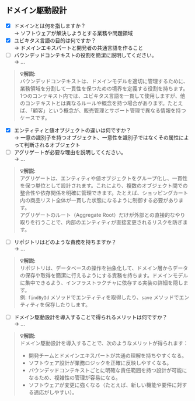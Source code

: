 ## ドメイン駆動設計

- [x] ドメインとは何を指しますか？  
→  ソフトウェアが解決しようとする業務や問題領域
- [x] ユビキタス言語の目的は何ですか？  
→  ドメインエキスパートと開発者の共通言語を作ること
- [ ] バウンデッドコンテキストの役割を簡潔に説明してください。  
→ ...
> **💡解説:**  
> バウンデッドコンテキストは、ドメインモデルを適切に管理するために、業務領域を分割して一貫性を保つための境界を定義する役割を持ちます。  
  1つのコンテキスト内では、ユビキタス言語を一貫して使用しますが、他のコンテキストとは異なるルールや概念を持つ場合があります。たとえば、「顧客」という概念が、販売管理とサポート管理で異なる情報を持つケースです。
- [x] エンティティと値オブジェクトの違いは何ですか？  
→  一意の識別子を持つオブジェクト、一意性を識別子ではなくその属性によって判断されるオブジェクト
- [ ] アグリゲートが必要な理由を説明してください。  
→ ...
> **💡解説:**  
> アグリゲートは、エンティティや値オブジェクトをグループ化し、一貫性を保つ単位として設計されます。これにより、複数のオブジェクト間での整合性や依存関係を明確に管理できます。たとえば、ショッピングカート内の商品リスト全体が一貫した状態になるように制御する必要があります。  
  アグリゲートのルート（Aggregate Root）だけが外部との直接的なやり取りを行うことで、内部のエンティティが直接変更されるリスクを防ぎます。
- [ ] リポジトリはどのような責務を持ちますか？  
→ ...
> **💡解説:**  
> リポジトリは、データベースの操作を抽象化して、ドメイン層からデータの保存や取得を簡潔に行えるようにする責務を持ちます。ドメインモデルに集中できるよう、インフラストラクチャに依存する実装の詳細を隠します。  
  例: `findById` メソッドでエンティティを取得したり、`save` メソッドでエンティティを保存したりします。
- [ ] ドメイン駆動設計を導入することで得られるメリットは何ですか？  
→ ...
> **💡解説:**  
> ドメイン駆動設計を導入することで、次のようなメリットが得られます：  
> - 開発チームとドメインエキスパートが共通の理解を持ちやすくなる。  
> - ソフトウェア設計が業務ロジックを正確に反映しやすくなる。  
> - バウンデッドコンテキストごとに明確な責任範囲を持つ設計が可能になるため、複雑性の管理が容易になる。  
> - ソフトウェアが変更に強くなる（たとえば、新しい機能や要件に対する適応がしやすい）。  
